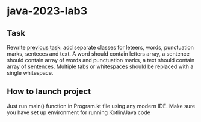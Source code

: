 # java-2023-lab3
## Task
Rewrite [previous task](https://github.com/Kirillbiliashov/java-2023-lab2): add separate classes for leteers, words, punctuation marks, senteces and text.
A word should contain letters array, a sentence should contain array of words and punctuation marks, a text should contain array of sentences.
Multiple tabs or whitespaces should be replaced with a single whitespace. 
## How to launch project
Just run main() function in Program.kt file using any modern IDE. Make sure you have set up environment for running Kotlin/Java code
